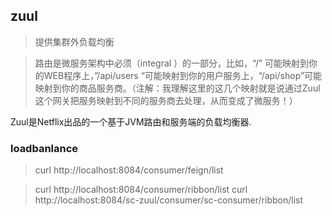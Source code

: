 ## zuul
> 提供集群外负载均衡

>路由是微服务架构中必须（integral ）的一部分，比如，“/” 可能映射到你的WEB程序上，”/api/users “可能映射到你的用户服务上，“/api/shop”可能映射到你的商品服务商。（注解：我理解这里的这几个映射就是说通过Zuul这个网关把服务映射到不同的服务商去处理，从而变成了微服务！）

Zuul是Netflix出品的一个基于JVM路由和服务端的负载均衡器.

### loadbanlance 
> curl http://localhost:8084/consumer/feign/list

> curl http://localhost:8084/consumer/ribbon/list
curl http://localhost:8084/sc-zuul/consumer/sc-consumer/ribbon/list